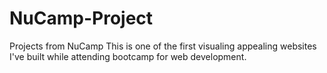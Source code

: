 # NuCamp-Project
Projects from NuCamp
This is one of the first visualing appealing websites I've built while attending bootcamp for web development. 
